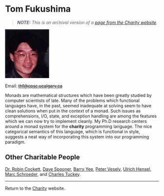 Tom Fukushima
=============

> _**NOTE:**  This is an archival version of a [page from the Charity website](http://pll.cpsc.ucalgary.ca/charity1/www/people/thf.html)._


![A picture of Tom.](img/fukushima.png)

Email: ~~thf@cpsc.ucalgary.ca~~

Monads are mathematical structures which have been greatly studied by computer scientists of late. Many of the problems which functional languages have, in the past, seemed inadequate at solving seem to have clean solutions when put in the context of a monad. Such issues as comprehensions, I/O, state, and exception handling are among the features which we can now try to implement cleanly. My Ph.D research centers around a monad system for the **charity** programming language. The nice categorical semantics of this language, which is functional in style, suggests a neat way of incorporating this system into our programming paradigm.


Other Charitable People
-----------------------

[Dr. Robin Cockett](cockett.md), [Dave Spooner](spooner.md), [Barry Yee](yee.md), [Peter Vesely](vesely.md), [Ulrich Hensel](hensel.md), [Marc Schroeder](schroeder.md), and [Charles Tuckey](tuckey.md).


---

Return to the [Charity](background.md) website.
